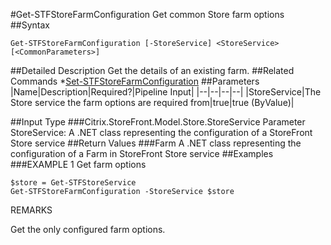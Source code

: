 #Get-STFStoreFarmConfiguration
Get common Store farm options
##Syntax
```Get-STFStoreFarmConfiguration [-StoreService] <StoreService> [<CommonParameters>]
```
##Detailed Description
Get the details of an existing farm.
##Related Commands
*[Set-STFStoreFarmConfiguration](Set-STFStoreFarmConfiguration)
##Parameters
|Name|Description|Required?|Pipeline Input||--|--|--|--||StoreService|The Store service the farm options are required from|true|true (ByValue)|##Input Type
###Citrix.StoreFront.Model.Store.StoreService
Parameter StoreService: A .NET class representing the configuration of a StoreFront Store service
##Return Values
###Farm
A .NET class representing the configuration of a Farm in StoreFront Store service
##Examples
###EXAMPLE 1 Get farm options
```$store = Get-STFStoreService
Get-STFStoreFarmConfiguration -StoreService $store
```
REMARKS

Get the only configured farm options.

